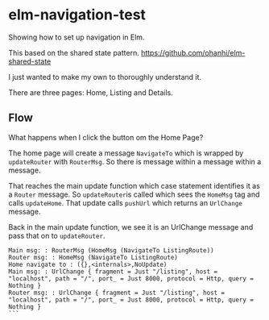 # elm-navigation-test
Showing how to set up navigation in Elm.

This based on the shared state pattern. https://github.com/ohanhi/elm-shared-state

I just wanted to make my own to thoroughly understand it.

There are three pages: Home, Listing and Details.

## Flow

What happens when I click the button om the Home Page?

The home page will create a message `NavigateTo` which is wrapped by
`updateRouter` with `RouterMsg`. So there is message within a message within
a message.

That reaches the main update function which case statement identifies it 
as a `Router` message. So `updateRouter`is called which sees the `HomeMsg`
tag and calls `updateHome`. That update calls `pushUrl` which returns an
`UrlChange` message. 

Back in the main update function, we see it is an UrlChange message and
pass that on to `updateRouter`.

````
Main msg: : RouterMsg (HomeMsg (NavigateTo ListingRoute))
Router msg: : HomeMsg (NavigateTo ListingRoute)
Home navigate to : ({},<internals>,NoUpdate)
Main msg: : UrlChange { fragment = Just "/listing", host = "localhost", path = "/", port_ = Just 8000, protocol = Http, query = Nothing }
Router msg: : UrlChange { fragment = Just "/listing", host = "localhost", path = "/", port_ = Just 8000, protocol = Http, query = Nothing }
```

